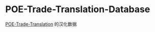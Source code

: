 # POE-Trade-Translation-Database
[POE-Trade-Translation](https://github.com/maxzhang666/POE-Trade-Translation) 的汉化数据
